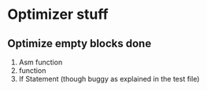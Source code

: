 # Optimizer stuff

## Optimize empty blocks done

1. Asm function
2. function
3. If Statement (though buggy as explained in the test file)
